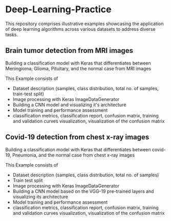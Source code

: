 # Deep-Learning-Practice
This repository comprises illustrative examples showcasing the application of deep learning algorithms across various datasets to address diverse tasks.

## Brain tumor detection from MRI images 

Building a classification model with Keras that differentiates between Meningioma, Glioma, Pituitary, and the normal case from MRI images

This Example consists of 

- Dataset description (samples, class distribution, total no. of samples, train-test split)
- Image processing with Keras ImageDataGenerator
- Building a CNN model and visualizing it's architecture
- Model training and performance assessment
- classification metrics, classification report, confusion matrix, training and validation curves visualization, visualization of the confusion matrix

## Covid-19 detection from chest x-ray images

Building a classification model with Keras that differentiates between covid-19, Pneumonia, and the normal case from chest x-ray images

This Example consists of 

- Dataset description (samples, class distribution, total no. of samples)
- Train test split
- Image processing with Keras ImageDataGenerator
- Building a CNN model based on the VGG-19 pre-trained layers and visualizing its architecture
- Model training and performance assessment
- classification metrics, classification report, confusion matrix, training and validation curves visualization, visualization of the confusion matrix
